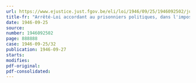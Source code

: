 ```yaml
---
url: https://www.ejustice.just.fgov.be/eli/loi/1946/09/25/1946092502/justel
title-fr: "Arrêté-Loi accordant au prisonniers politiques, dans l'impossibilité de pourvoir à leur existence par suite d'invalidité ou de maladie, une allocation mensuelle"
date: 1946-09-25
source:
number: 1946092502
page: 888888
case: 1946-09-25/32
publication: 1946-09-27
starts:
modifies:
pdf-original:
pdf-consolidated:
---
```



